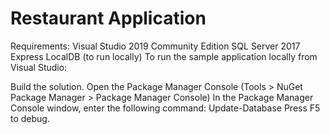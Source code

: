 # Restaurant Application 

Requirements:
Visual Studio 2019 Community Edition
SQL Server 2017 Express LocalDB (to run locally)
To run the sample application locally from Visual Studio:

Build the solution.
Open the Package Manager Console (Tools > NuGet Package Manager > Package Manager Console)
In the Package Manager Console window, enter the following command: Update-Database
Press F5 to debug.
